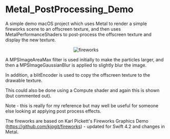 # Metal_PostProcessing_Demo
A simple demo macOS project which uses Metal to render a simple fireworks scene to an offscreen texture, and then uses 
MetalPerformanceShaders to post-process the offscreen texture and display the new texture.

<p align="center"><img title="fireworks" src="https://raw.githubusercontent.com/AndyQ/Metal_PostProcessing_Demo/master/fireworks.gif"/></p>

A MPSImageAreaMax filter is used initially to make the particles larger, and then a MPSImageGaussianBlur is applied to slightly
blur the image.

In addition, a blitEncoder is used to copy the offscreen texture to the drawable texture.

This could also be done using a Compute shader and again this is shown (but commented out).

Note - this is really for my reference but may well be useful for someone else looking at applying post process effects.

The fireworks are based on Karl Pickett's Fireworks Graphics Demo (https://github.com/kjpgit/fireworks) - updated for Swift 4.2 and changes in Metal.
